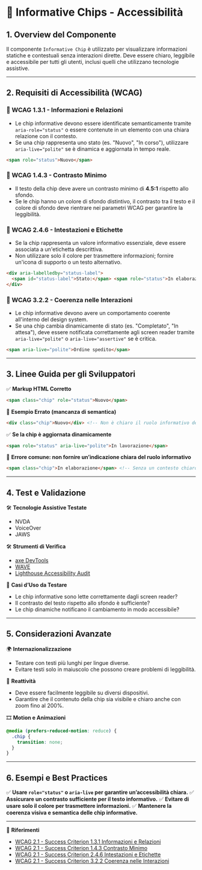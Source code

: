 # 📌 Informative Chips - Accessibilità

## 1. Overview del Componente
Il componente `Informative Chip` è utilizzato per visualizzare informazioni statiche e contestuali senza interazioni dirette. Deve essere chiaro, leggibile e accessibile per tutti gli utenti, inclusi quelli che utilizzano tecnologie assistive.

---

## 2. Requisiti di Accessibilità (WCAG)

### 🔹 WCAG 1.3.1 - Informazioni e Relazioni
- Le chip informative devono essere identificate semanticamente tramite `aria-role="status"` o essere contenute in un elemento con una chiara relazione con il contesto.
- Se una chip rappresenta uno stato (es. "Nuovo", "In corso"), utilizzare `aria-live="polite"` se è dinamica e aggiornata in tempo reale.

```html
<span role="status">Nuovo</span>
```

### 🔹 WCAG 1.4.3 - Contrasto Minimo
- Il testo della chip deve avere un contrasto minimo di **4.5:1** rispetto allo sfondo.
- Se le chip hanno un colore di sfondo distintivo, il contrasto tra il testo e il colore di sfondo deve rientrare nei parametri WCAG per garantire la leggibilità.

### 🔹 WCAG 2.4.6 - Intestazioni e Etichette
- Se la chip rappresenta un valore informativo essenziale, deve essere associata a un'etichetta descrittiva.
- Non utilizzare solo il colore per trasmettere informazioni; fornire un'icona di supporto o un testo alternativo.

```html
<div aria-labelledby="status-label">
  <span id="status-label">Stato:</span> <span role="status">In elaborazione</span>
</div>
```

### 🔹 WCAG 3.2.2 - Coerenza nelle Interazioni
- Le chip informative devono avere un comportamento coerente all'interno del design system.
- Se una chip cambia dinamicamente di stato (es. "Completato", "In attesa"), deve essere notificata correttamente agli screen reader tramite `aria-live="polite"` o `aria-live="assertive"` se è critica.

```html
<span aria-live="polite">Ordine spedito</span>
```

---

## 3. Linee Guida per gli Sviluppatori

✅ **Markup HTML Corretto**
```html
<span class="chip" role="status">Nuovo</span>
```

🚫 **Esempio Errato (mancanza di semantica)**
```html
<div class="chip">Nuovo</div> <!-- Non è chiaro il ruolo informativo della chip -->
```

✅ **Se la chip è aggiornata dinamicamente**
```html
<span role="status" aria-live="polite">In lavorazione</span>
```

🚫 **Errore comune: non fornire un’indicazione chiara del ruolo informativo**
```html
<span class="chip">In elaborazione</span> <!-- Senza un contesto chiaro -->
```

---

## 4. Test e Validazione

🛠 **Tecnologie Assistive Testate**
- NVDA
- VoiceOver
- JAWS

🛠 **Strumenti di Verifica**
- [axe DevTools](https://www.deque.com/axe/)
- [WAVE](https://wave.webaim.org/)
- [Lighthouse Accessibility Audit](https://developers.google.com/web/tools/lighthouse/)

🎯 **Casi d’Uso da Testare**
- Le chip informative sono lette correttamente dagli screen reader?
- Il contrasto del testo rispetto allo sfondo è sufficiente?
- Le chip dinamiche notificano il cambiamento in modo accessibile?

---

## 5. Considerazioni Avanzate

🌍 **Internazionalizzazione**
- Testare con testi più lunghi per lingue diverse.
- Evitare testi solo in maiuscolo che possono creare problemi di leggibilità.

📱 **Reattività**
- Deve essere facilmente leggibile su diversi dispositivi.
- Garantire che il contenuto della chip sia visibile e chiaro anche con zoom fino al 200%.

🎞 **Motion e Animazioni**
```css
@media (prefers-reduced-motion: reduce) {
  .chip {
    transition: none;
  }
}
```

---

## 6. Esempi e Best Practices
✅ **Usare `role="status"` o `aria-live` per garantire un’accessibilità chiara.**
✅ **Assicurare un contrasto sufficiente per il testo informativo.**
✅ **Evitare di usare solo il colore per trasmettere informazioni.**
✅ **Mantenere la coerenza visiva e semantica delle chip informative.**

---

📌 **Riferimenti**
- [WCAG 2.1 - Success Criterion 1.3.1 Informazioni e Relazioni](https://www.w3.org/TR/WCAG21/#info-and-relationships)
- [WCAG 2.1 - Success Criterion 1.4.3 Contrasto Minimo](https://www.w3.org/TR/WCAG21/#contrast-minimum)
- [WCAG 2.1 - Success Criterion 2.4.6 Intestazioni e Etichette](https://www.w3.org/TR/WCAG21/#headings-and-labels)
- [WCAG 2.1 - Success Criterion 3.2.2 Coerenza nelle Interazioni](https://www.w3.org/TR/WCAG21/#on-input)